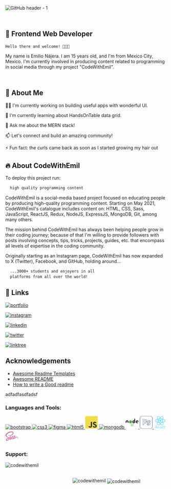 ![GitHub header - 1](https://user-images.githubusercontent.com/96463540/150668260-8beb10a1-e9a1-46c5-b9e3-5e453c7f13f7.png)

<br>

## 🚀 Frontend Web Developer 
    Hello there and welcome! 🧑🏻‍💻

My name is Emilio Nájera. I am 15 years old, and I'm from Mexico City, Mexico. I'm currently involved in producing content related to programming in social media through my project "CodeWithEmil".

<br>

## 🥑 About Me
  👩‍💻 I'm currently working on building useful apps with wonderful UI.

  🧠 I'm currently learning about HandsOnTable data grid.

💬 Ask me about the MERN stack!

📫 Let's connect and build an amazing community!

⚡️ Fun fact: the curls came back as soon as I started growing my hair out


## 🔥 About CodeWithEmil

To deploy this project run:

```bash
  high quality programming content
```

CodeWithEmil is a social-media based project focused on educating people by producing high-quality programming content. Starting on May 2021, CodeWithEmil's catalogue includes content on: HTML, CSS, Sass, JavaScript, ReactJS, Redux, NodeJS, ExpressJS, MongoDB, Git, among many others.

The mission behind CodeWithEmil has always been helping people grow in their coding journey; because of that I'm willing to provide followers with posts involving concepts, tips, tricks, projects, guides, etc. that encompass all levels of expertise in the coding community.

Originally starting as an Instagram page, CodeWithEmil has now expanded to X (Twitter), Facebook, and GitHub, holding around... 

```bash
  ...3000+ students and enjoyers in all 
  platforms from all over the world!
```
## 🔗 Links
[![portfolio](https://img.shields.io/badge/my_portfolio-ff6257?style=for-the-badge&logo=ko-fi&logoColor=white)](https://emiilionajera.netlify.app)

[![instagram](https://img.shields.io/badge/instagram-D83F6B?style=for-the-badge&logo=instagram&logoColor=white)](https://instagram.com/codewithemil)

[![linkedin](https://img.shields.io/badge/linkedin-0A66C2?style=for-the-badge&logo=linkedin&logoColor=white)](https://www.linkedin.com/in/emilionajera)

[![twitter](https://img.shields.io/badge/twitter-1DA1F2?style=for-the-badge&logo=twitter&logoColor=white)](https://twitter.com/codewithemil)

[![linktree](https://img.shields.io/badge/Linktree-2bbd53?style=for-the-badge&logo=linktree&logoColor=white)](https://linktr.ee/codewithemil)

## Acknowledgements

 - [Awesome Readme Templates](https://awesomeopensource.com/project/elangosundar/awesome-README-templates)
 - [Awesome README](https://github.com/matiassingers/awesome-readme)
 - [How to write a Good readme](https://bulldogjob.com/news/449-how-to-write-a-good-readme-for-your-github-project)

adfadfasdfadsf




<h3 align="left">Languages and Tools:</h3>
<p align="left"> <a href="https://getbootstrap.com" target="_blank" rel="noreferrer"> <img src="https://upload.wikimedia.org/wikipedia/commons/thumb/b/b2/Bootstrap_logo.svg/2560px-Bootstrap_logo.svg.png" alt="bootstrap" width="50" height="40"/> </a> <a href="https://www.w3schools.com/css/" target="_blank" rel="noreferrer"> <img src="https://upload.wikimedia.org/wikipedia/commons/thumb/6/62/CSS3_logo.svg/1200px-CSS3_logo.svg.png" alt="css3" width="40" height="40"/> </a> <a href="https://www.figma.com/" target="_blank" rel="noreferrer"> <img src="https://www.vectorlogo.zone/logos/figma/figma-icon.svg" alt="figma" width="40" height="40"/> </a> <a href="https://www.w3.org/html/" target="_blank" rel="noreferrer"> <img src="https://upload.wikimedia.org/wikipedia/commons/thumb/3/38/HTML5_Badge.svg/800px-HTML5_Badge.svg.png" alt="html5" width="40" height="40"/> </a> <a href="https://developer.mozilla.org/en-US/docs/Web/JavaScript" target="_blank" rel="noreferrer"> <img src="https://raw.githubusercontent.com/devicons/devicon/master/icons/javascript/javascript-original.svg" alt="javascript" width="40" height="40"/> </a> <a href="https://www.mongodb.com/" target="_blank" rel="noreferrer"> <img src="https://seeklogo.com/images/M/mongodb-logo-D13D67C930-seeklogo.com.png" alt="mongodb" width="40" height="40"/> </a> <a href="https://nodejs.org" target="_blank" rel="noreferrer"> <img src="https://raw.githubusercontent.com/devicons/devicon/master/icons/nodejs/nodejs-original-wordmark.svg" alt="nodejs" width="40" height="40"/> </a> <a href="https://www.photoshop.com/en" target="_blank" rel="noreferrer"> <img src="https://raw.githubusercontent.com/devicons/devicon/master/icons/photoshop/photoshop-line.svg" alt="photoshop" width="40" height="40"/> </a> <a href="https://reactjs.org/" target="_blank" rel="noreferrer"> <img src="https://raw.githubusercontent.com/devicons/devicon/master/icons/react/react-original-wordmark.svg" alt="react" width="40" height="40"/> </a> <a href="https://sass-lang.com" target="_blank" rel="noreferrer"> <img src="https://raw.githubusercontent.com/devicons/devicon/master/icons/sass/sass-original.svg" alt="sass" width="40" height="40"/> </a> </p>

<h3 align="left">Support:</h3>
<p><a href="https://www.buymeacoffee.com/codewithemil"> <img align="left" src="https://cdn.buymeacoffee.com/buttons/v2/default-yellow.png" height="50" width="210" alt="codewithemil" /></a></p><br><br>

<p><img align="left" src="https://github-readme-stats.vercel.app/api/top-langs?username=codewithemil&show_icons=true&locale=en&layout=compact" alt="codewithemil" /></p>

<p>&nbsp;<img align="center" src="https://github-readme-stats.vercel.app/api?username=codewithemil&show_icons=true&locale=en" alt="codewithemil" /></p>
